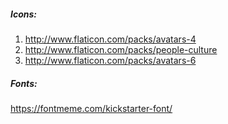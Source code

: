 ##### **Icons:**
1. http://www.flaticon.com/packs/avatars-4
2. http://www.flaticon.com/packs/people-culture
3. http://www.flaticon.com/packs/avatars-6

##### Fonts:
https://fontmeme.com/kickstarter-font/
